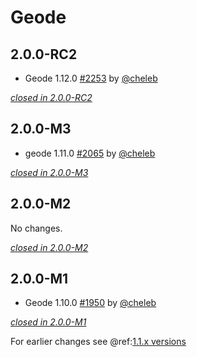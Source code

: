 # Geode

## 2.0.0-RC2

- Geode 1.12.0 [#2253](https://github.com/akka/alpakka/issues/2253) by [@cheleb](https://github.com/cheleb)

[*closed in 2.0.0-RC2*](https://github.com/akka/alpakka/issues?q=is%3Aclosed+milestone%3A2.0.0-RC2+label%3Ap%3Ageode)


## 2.0.0-M3

- geode 1.11.0 [#2065](https://github.com/akka/alpakka/issues/2065) by [@cheleb](https://github.com/cheleb)

[*closed in 2.0.0-M3*](https://github.com/akka/alpakka/issues?q=is%3Aclosed+milestone%3A2.0.0-M3+label%3Ap%3Ageode)


## 2.0.0-M2

No changes.

[*closed in 2.0.0-M2*](https://github.com/akka/alpakka/issues?q=is%3Aclosed+milestone%3A2.0.0-M2+label%3Ap%3Ageode)


## 2.0.0-M1

- Geode 1.10.0 [#1950](https://github.com/akka/alpakka/pull/1950) by [@cheleb](https://github.com/cheleb)

[*closed in 2.0.0-M1*](https://github.com/akka/alpakka/issues?q=is%3Aclosed+milestone%3A2.0.0-M1+label%3Ap%3Ageode)

For earlier changes see @ref:[1.1.x versions](../1.1.x/geode.md)
